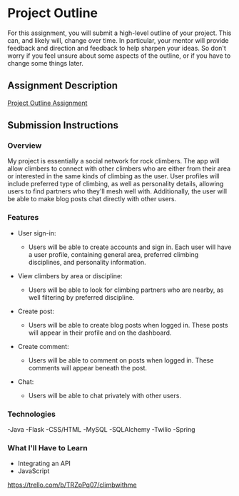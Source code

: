 # Project Outline
For this assignment, you will submit a high-level outline of your project. This can, and likely will, change over time. In particular, your mentor will provide feedback and direction and feedback to help sharpen your ideas. So don't worry if you feel unsure about some aspects of the outline, or if you have to change some things later.

## Assignment Description
[Project Outline Assignment](https://education.launchcode.org/liftoff/assignments/project-outline/)

## Submission Instructions

### Overview
 My project is essentially a social network for rock climbers. The app will allow climbers to connect with other climbers who are either from their area or interested in the same kinds of climbing as the user. User profiles will include preferred type of climbing, as well as personality details, allowing users to find partners who they'll mesh well with. Additionally, the user will be able to make blog posts chat directly with other users.

### Features
  - User sign-in:
    - Users will be able to create accounts and sign in. Each user will have a user profile, containing general area, preferred climbing       disciplines, and personality information.
  
  - View climbers by area or discipline:
    - Users will be able to look for climbing partners who are nearby, as well filtering by preferred discipline.
    
  - Create post:
    - Users will be able to create blog posts when logged in. These posts will appear in their profile and on the dashboard.
    
  - Create comment:
    - Users will be able to comment on posts when logged in. These comments will appear beneath the post.
  
  - Chat:
    - Users will be able to chat privately with other users.

### Technologies
-Java
-Flask
-CSS/HTML
-MySQL
-SQLAlchemy
-Twilio
-Spring

### What I'll Have to Learn
- Integrating an API
- JavaScript

https://trello.com/b/TRZpPq07/climbwithme
